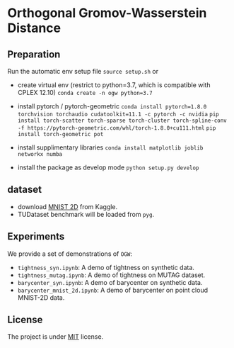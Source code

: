 # Orthogonal Gromov-Wasserstein Distance

## Preparation

Run the automatic env setup file `source setup.sh` or 

* create virtual env (restrict to python=3.7, which is compatible with CPLEX 12.10)
  `conda create -n ogw python=3.7`

* install pytorch / pytorch-geometric
  `conda install pytorch=1.8.0 torchvision torchaudio cudatoolkit=11.1 -c pytorch -c nvidia`
  `pip install torch-scatter torch-sparse torch-cluster torch-spline-conv -f https://pytorch-geometric.com/whl/torch-1.8.0+cu111.html`
  `pip install torch-geometric pot`

* install supplimentary libraries
  `conda install matplotlib joblib networkx numba`
  <!-- `pip install qpsolvers nsopy` -->

* install the package as develop mode
  `python setup.py develop`

## dataset

* download [MNIST 2D](https://www.kaggle.com/cristiangarcia/pointcloudmnist2d) from Kaggle.
* TUDataset benchmark will be loaded from `pyg`.

## Experiments

We provide a set of demonstrations of `OGW`:

* `tightness_syn.ipynb`: A demo of tightness on synthetic data.
* `tightness_mutag.ipynb`: A demo of tightness on MUTAG dataset.
* `barycenter_syn.ipynb`: A demo of barycenter on synthetic data.
* `barycenter_mnist_2d.ipynb`: A demo of barycenter on point cloud MNIST-2D data.

## License

The project is under [MIT](./LICENSE) license.